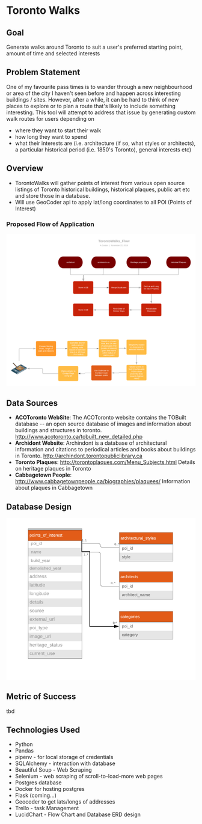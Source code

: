 # Toronto Walks
## **Goal**

Generate walks around Toronto to suit a user's preferred starting point, amount of time and selected interests

## Problem Statement

One of my favourite pass times is to wander through a new neighbourhood or area of the city I haven't seen before and happen across interesting buildings / sites.  However, after a while, it can be hard to think of new places to explore or to plan a route that's likely to include something interesting.  This tool will attempt to address that issue by generating custom walk routes for users depending on

- where they want to start their walk
- how long they want to spend
- what their interests are (i.e. architecture (if so, what styles or architects), a particular historical period (i.e. 1850's Toronto), general interests etc)

## Overview

- TorontoWalks will gather points of interest from various open source listings of Toronto historical buildings, historical plaques, public art etc and store those in a database.  
- Will use GeoCoder api to apply lat/long coordinates to all POI (Points of Interest)



### Proposed Flow of Application

![TorontoWalks_Flow](https://github.com/ag2816/TorontoWalks/blob/master/docs/TorontoWalks_Flow.png)

## Data Sources

- **ACOToronto WebSite**: The ACOToronto website contains the TOBuilt database -- an open source database of images and information about buildings and structures in toronto.
  http://www.acotoronto.ca/tobuilt_new_detailed.php
- **Archidont Website**: Archindont is a database of architectural information and citations to periodical articles and books about buildings in Toronto.  http://archindont.torontopubliclibrary.ca
- **Toronto Plaques**: http://torontoplaques.com/Menu_Subjects.html Details on heritage plaques in Toronto
- **Cabbagetown People**: http://www.cabbagetownpeople.ca/biographies/plaquees/ Information about plaques in Cabbagetown

## Database Design

![ERD](https://github.com/ag2816/TorontoWalks/blob/master/docs/TorontoWalks_ERD.png)

## Metric of Success

tbd

## Technologies Used

- Python
- Pandas
- pipenv - for local storage of credentials
- SQLAlchemy - interaction with database
- Beautiful Soup - Web Scraping
- Selenium - web scraping of scroll-to-load-more web pages
- Postgres database
- Docker for hosting postgres
- Flask (coming...)
- Geocoder to get lats/longs of addresses
- Trello - task Management
- LucidChart - Flow Chart and Database ERD design
